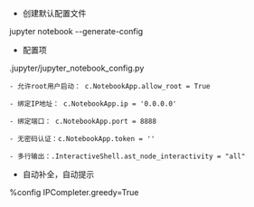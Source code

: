 * 创建默认配置文件

jupyter notebook --generate-config

- 配置项

.jupyter/jupyter_notebook_config.py

    - 允许root用户启动： c.NotebookApp.allow_root = True

    - 绑定IP地址： c.NotebookApp.ip = '0.0.0.0'

    - 绑定端口： c.NotebookApp.port = 8888

    - 无密码认证：c.NotebookApp.token = ''

    - 多行输出：.InteractiveShell.ast_node_interactivity = "all"

* 自动补全，自动提示

%config IPCompleter.greedy=True

